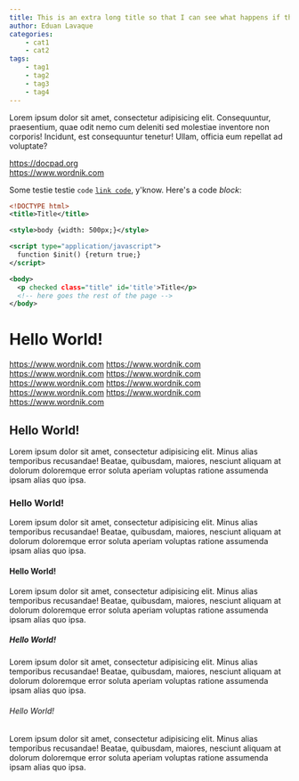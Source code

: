 ```yaml
---
title: This is an extra long title so that I can see what happens if the title is long
author: Eduan Lavaque
categories:
    - cat1
    - cat2
tags:
    - tag1
    - tag2
    - tag3
    - tag4
---
```

Lorem ipsum dolor sit amet, consectetur adipisicing elit. Consequuntur, praesentium, quae odit nemo cum deleniti sed molestiae inventore non corporis! Incidunt, est consequuntur tenetur! Ullam, officia eum repellat ad voluptate?

https://docpad.org <br>
https://www.wordnik.com

Some testie testie `code` <a href="some url">`link code`</a>, y'know. Here's a code *block*:

``` xml
<!DOCTYPE html>
<title>Title</title>

<style>body {width: 500px;}</style>

<script type="application/javascript">
  function $init() {return true;}
</script>

<body>
  <p checked class="title" id='title'>Title</p>
  <!-- here goes the rest of the page -->
</body>
```

# Hello World!

https://www.wordnik.com https://www.wordnik.com https://www.wordnik.com https://www.wordnik.com https://www.wordnik.com https://www.wordnik.com https://www.wordnik.com https://www.wordnik.com https://www.wordnik.com

## Hello World!
Lorem ipsum dolor sit amet, consectetur adipisicing elit. Minus alias temporibus recusandae! Beatae, quibusdam, maiores, nesciunt aliquam at dolorum doloremque error soluta aperiam voluptas ratione assumenda ipsam alias quo ipsa.
### Hello World!
Lorem ipsum dolor sit amet, consectetur adipisicing elit. Minus alias temporibus recusandae! Beatae, quibusdam, maiores, nesciunt aliquam at dolorum doloremque error soluta aperiam voluptas ratione assumenda ipsam alias quo ipsa.
#### Hello World!
Lorem ipsum dolor sit amet, consectetur adipisicing elit. Minus alias temporibus recusandae! Beatae, quibusdam, maiores, nesciunt aliquam at dolorum doloremque error soluta aperiam voluptas ratione assumenda ipsam alias quo ipsa.
##### Hello World!
Lorem ipsum dolor sit amet, consectetur adipisicing elit. Minus alias temporibus recusandae! Beatae, quibusdam, maiores, nesciunt aliquam at dolorum doloremque error soluta aperiam voluptas ratione assumenda ipsam alias quo ipsa.
###### Hello World!
Lorem ipsum dolor sit amet, consectetur adipisicing elit. Minus alias temporibus recusandae! Beatae, quibusdam, maiores, nesciunt aliquam at dolorum doloremque error soluta aperiam voluptas ratione assumenda ipsam alias quo ipsa.
